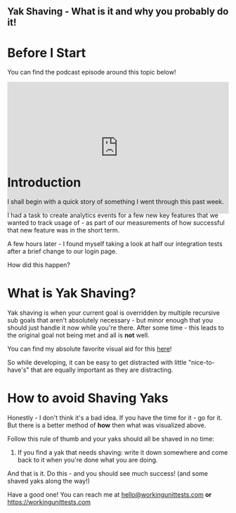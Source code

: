 ## Yak Shaving - What is it and why you probably do it!

# Before I Start
You can find the podcast episode around this topic below!
<iframe src="https://anchor.fm/workingunittests/embed/episodes/13-Yak-Shaving---What-it-is-and-why-you-probably-do-it-e1df4m6" height="300px" width="100%" frameborder="0" style="overflow:hidden; min-height: 300px; margin-bottom: -8rem;" allow="autoplay; clipboard-write; encrypted-media; fullscreen; picture-in-picture"></iframe>

# Introduction
I shall begin with a quick story of something I went through this past week.

I had a task to create analytics events for a few new key features that we wanted to track usage of - as part of our measurements of how successful that new feature was in the short term.

A few hours later - I found myself taking a look at half our integration tests after a brief change to our login page. 

How did this happen?

# What is Yak Shaving? 
Yak shaving is when your current goal is overridden by multiple recursive sub goals that aren't absolutely necessary - but minor enough that you should just handle it now while you're there. After some time - this leads to the original goal not being met and all is **not** well.

You can find my absolute favorite visual aid for this [here](https://www.youtube.com/watch?v=AbSehcT19u0)! 

So while developing, it can be easy to get distracted with little "nice-to-have's" that are equally important as they are distracting.

# How to avoid Shaving Yaks
Honestly - I don't think it's a bad idea. If you have the time for it - go for it. But there is a better method of **how** then what was visualized above.

Follow this rule of thumb and your yaks should all be shaved in no time:
1. If you find a yak that needs shaving: write it down somewhere and come back to it when you're done what you are doing.

And that is it. Do this - and you should see much success! (and some shaved yaks along the way!)

Have a good one! You can reach me at hello@workingunittests.com **or** https://workingunittests.com

